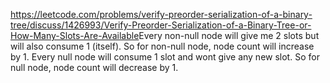 https://leetcode.com/problems/verify-preorder-serialization-of-a-binary-tree/discuss/1426993/Verify-Preorder-Serialization-of-a-Binary-Tree-or-How-Many-Slots-Are-Available
​
Every non-null node will give me 2 slots but will also consume 1 (itself).
So for non-null node, node count will increase by 1.
Every null node will consume 1 slot and wont give any new slot.
So for null node, node count will decrease by 1.